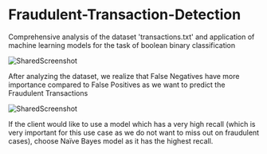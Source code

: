 # Fraudulent-Transaction-Detection
Comprehensive analysis of the dataset 'transactions.txt' and application of machine learning models for the task of boolean binary classification

![SharedScreenshot](https://user-images.githubusercontent.com/50703483/126752446-6917865a-d0c3-42a2-bffc-a46005dd3704.jpg)

After analyzing the dataset, we realize that False Negatives have more importance compared to False Positives as we want to predict the Fraudulent Transactions

![SharedScreenshot](https://user-images.githubusercontent.com/50703483/126752608-d4cdf6fa-6599-488b-a9c9-beaa3f2c8555.jpg)

 If the client would like to use a model which has a very high recall (which is very important for this use case as we do not want to miss out on fraudulent cases), choose Naïve Bayes model as it has the highest recall.
